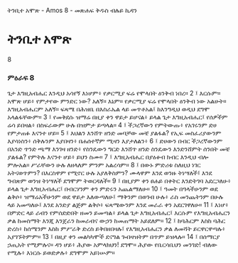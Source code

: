 ﻿
 ትንቢተ አሞጽ - Amos 8 - መጽሐፍ ቅዱስ ብሉይ ኪዳን
# ትንቢተ አሞጽ
8
### ምዕራፍ 8
ጌታ እግዚአብሔር እንዲህ አሳየኝ እነሆም፥ የቃርሚያ ፍሬ የሞላበት ዕንቅብ ነበረ።
2 ፤ እርሱም። አሞጽ ሆይ፥ የምታየው ምንድር ነው? አለኝ። እኔም። የቃርሚያ ፍሬ የሞላበት ዕንቅብ ነው አልሁት። እግዚአብሔርም አለኝ። ፍጻሜ በሕዝቤ በእስራኤል ላይ መጥቶአል፤ ከእንግዲህ ወዲህ ደግሞ አላልፋቸውም።
3 ፤ የመቅደሱ ዝማሬ በዚያ ቀን ዋይታ ይሆናል፥ ይላል ጌታ እግዚአብሔር፤ የሰዎችም ሬሳ ይበዛል፥ በስፍራውም ሁሉ በዝምታ ይጣላል።
4 ፤ ችጋረኛውን የምትውጡ፥ የአገሩንም ድሀ የምታጠፉ እናንተ ሆይ።
5 ፤ እህልን እንሸጥ ዘንድ መባቻው መቼ ያልፋል? የኢፍ መስፈሪያውንም እያሳነስን፥ ሰቅሉንም እያበዛን፥ በሐሰተኛም ሚዛን እያታለልን፥
6 ፤ ድሀውን በብር ችጋረኛውንም በአንድ ጥንድ ጫማ እንገዛ ዘንድ፥ የስንዴውን ግርድ እንሸጥ ዘንድ ስንዴውን እንድንሸምት ሰንበት መቼ ያልፋል? የምትሉ እናንተ ሆይ፥ ይህን ስሙ።
7 ፤ እግዚአብሔር በያዕቆብ ክብር እንዲህ ብሎ ምሎአል። ሥራቸውን ሁሉ ለዘላለም ምንም አልረሳም።
8 ፤ በውኑ ምድሪቱ ስለዚህ ነገር አትናወጥምን? በእርስዋም የሚኖር ሁሉ አያለቅስምን? ሙላዋም እንደ ወንዙ ትነሣለች፤ እንደ ግብጽም ወንዝ ትነሣለች ደግሞም ትወርዳለች።
9 ፤ በዚያም ቀን ፀሐይ በቀትር እንድትገባ አደርጋለሁ፥ ይላል ጌታ እግዚአብሔር፤ በብርሃንም ቀን ምድሩን አጨልማለሁ።
10 ፤ ዓመት በዓላችሁንም ወደ ልቅሶ፥ ዝማሬአችሁንም ወደ ዋይታ እለውጣለሁ፤ ማቅንም በወገብ ሁሉ፥ ራስ መንጨትንም በሁሉ ላይ አመጣለሁ፤ እንደ አንድያ ልጅም ልቅሶ፥ ፍጻሜውንም እንደ መራራ ቀን አደርገዋለሁ።
11 ፤ እነሆ፥ በምድር ላይ ራብን የምሰድድበት ዘመን ይመጣል፥ ይላል ጌታ እግዚአብሔር፤ እርሱም የእግዚአብሔርን ቃል ከመስማት እንጂ እንጀራን ከመራብና ውኃን ከመጠማት አይደለም።
12 ፤ ከባሕርም እስከ ባሕር ድረስ፥ ከሰሜንም እስከ ምሥራቅ ድረስ ይቅበዘበዛሉ፤ የእግዚአብሔርን ቃል ለመሻት ይርዋርዋጣሉ፥ አያገኙትምም።
13 ፤ በዚያ ቀን መልካካሞች ደናግል ጐበዛዝትም በጥም ይዝላሉ።
14 ፤ በሰማርያ ኃጢአት የሚምሉና። ዳን ሆይ፥ ሕያው አምላክህን! ደግሞ። ሕያው የቤርሳቤህን መንገድ! ብለው የሚሉ፥ እነርሱ ይወድቃሉ፥ ደግሞም አይነሡም። 
